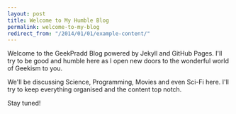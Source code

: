 ```yaml
---
layout: post
title: Welcome to My Humble Blog
permalink: welcome-to-my-blog
redirect_from: "/2014/01/01/example-content/"
---
```


Welcome to the GeekPradd Blog powered by Jekyll and GitHub Pages. I'll try to be good and humble here as I open new doors to the wonderful world of Geekism to you.

We'll be discussing Science, Programming, Movies and even Sci-Fi here. I'll try to keep everything organised and the content top notch.

Stay tuned!
